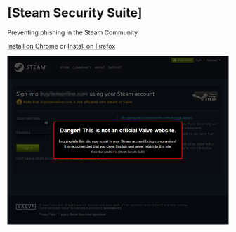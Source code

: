 # [Steam Security Suite]
Preventing phishing in the Steam Community

[Install on Chrome](https://chrome.google.com/webstore/detail/steam-community-suite/gicnbiillhmpffbemfhmhnelldbnjblb) or [Install on Firefox](https://addons.mozilla.org/en-US/firefox/addon/steam-security-suite/)

![Example phishing page](example.png)

